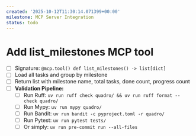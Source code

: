 ```yaml
---
created: '2025-10-12T11:30:14.071399+00:00'
milestone: MCP Server Integration
status: todo
---
```


# Add list_milestones MCP tool

- [ ] Signature: `@mcp.tool() def list_milestones() -> list[dict]`
- [ ] Load all tasks and group by milestone
- [ ] Return list with milestone name, total tasks, done count, progress count
- [ ] **Validation Pipeline:**
  - [ ] Run Ruff: `uv run ruff check quadro/ && uv run ruff format --check quadro/`
  - [ ] Run Mypy: `uv run mypy quadro/`
  - [ ] Run Bandit: `uv run bandit -c pyproject.toml -r quadro/`
  - [ ] Run Pytest: `uv run pytest tests/`
  - [ ] Or simply: `uv run pre-commit run --all-files`
